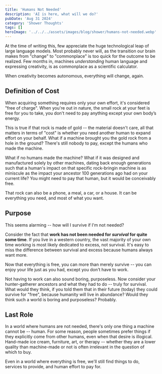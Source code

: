 ```yaml
---
title: 'Humans Not Needed'
description: 'AI is here, what will we do?'
pubDate: 'Aug 31 2024'
category: 'Shower Thoughts'
tags: []
heroImage: '../../../assets/images/blog/shower/humans-not-needed.webp'
---
```


At the time of writing this, few appreciate the huge technological leap of large language models.
Most probably never will, as the transition our brain makes from "change" to "commonplace" is too quick for the outcome to be realized.
Few months in, machines *understanding* human language and expressing creativity, is as commonplace as a scientific calculator.

When creativity becomes autonomous, everything will change, again.

## Definition of Cost

When acquiring something requires only your own effort, it's considered "free of charge".
When you're out in nature, the small rock at your feet is free for you to take, you don't need to pay anything except your own body’s energy.

This is true if that rock is made of gold -- the material doesn't care, all that matters in terms of "cost" is whether you need another human to expand effort on your behalf.
What if a machine brought you the gold rock from a hole in the ground?
There's still nobody to pay, except the humans who made the machine.

What if no humans made the machine?
What if it was designed and manufactured solely by other machines,
dating back enough generations such that a human's impact on that specific rock-bringin machine is as miniscule as the impact your ancestor 100 generations ago had on your current life?
You might need to pay that human, but it would be conceivably free.

That rock can also be a phone, a meal, a car, or a house.
It can be everything you need, and most of what you want.

## Purpose

This seems alarming -- how will I survive if I'm not needed?

Consider the fact that **work has not been needed for *survival* for quite some time**.
If you live in a western country, the vast majority of your own time working is most likely dedicated to excess, not survival.
It's easy to miss the difference between survival and excess because humans always want more.

Now that everything is free, you can more than merely survive -- you can enjoy your life just as you had, except you don't have to work.

Not having to work can also sound boring, purposeless.
Now consider your hunter-gatherer ancestors and what they had to do -- truly for survival.
What would they think, if you told them that in their future (today) they could survive for "free", because humanity will live in abundance?
Would they think such a world is boring and purposeless?
Probably.

## Last Role

In a world where humans are not needed, there's only one thing a machine cannot be -- human.
For some reason, people sometimes prefer things if they explicitly come from other humans, even when that desire is illogical.
Hand-made ice cream, furniture, art, or therapy -- whether they are a lower quality than machine-made or not is often irrelevant in the question of which to buy.

Even in a world where everything is free, we'll still find things to do, services to provide, and human effort to pay for.

